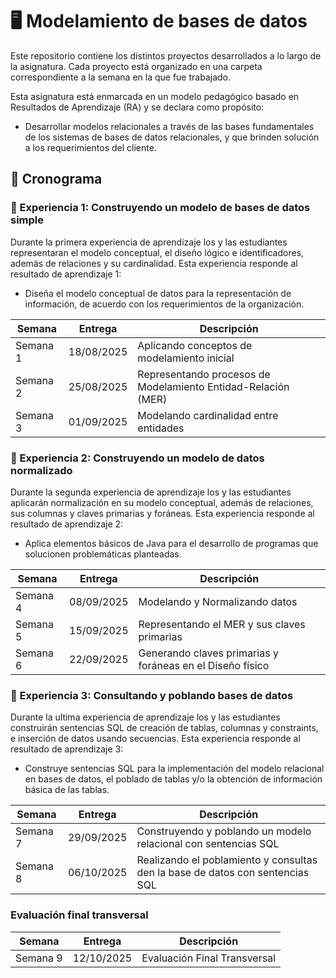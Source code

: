 # 🖥️ Modelamiento de bases de datos

Este repositorio contiene los distintos proyectos desarrollados a lo largo de la asignatura. Cada proyecto está organizado en una carpeta correspondiente a la semana en la que fue trabajado.

Esta asignatura está enmarcada en un modelo pedagógico basado en Resultados de Aprendizaje (RA) y se declara como propósito:
- Desarrollar modelos relacionales a través de las bases fundamentales de los sistemas de bases de datos relacionales, y que brinden solución a los requerimientos del cliente.

## 📅 Cronograma

### 📂 Experiencia 1: Construyendo un modelo de bases de datos simple
Durante la primera experiencia de aprendizaje los y las estudiantes representaran el modelo conceptual, el diseño lógico e identificadores, además de relaciones y su cardinalidad. Esta experiencia responde al resultado de aprendizaje 1: 
- Diseña el modelo conceptual de datos para la representación de información, de acuerdo con los requerimientos de la organización.

| Semana   | Entrega    | Descripción                                  |
|----------|------------|----------------------------------------------|
| Semana 1 | 18/08/2025 | Aplicando conceptos de modelamiento inicial
| Semana 2 | 25/08/2025 | Representando procesos de Modelamiento Entidad-Relación (MER)
| Semana 3 | 01/09/2025 | Modelando cardinalidad entre entidades

### 📂 Experiencia 2: Construyendo un modelo de datos normalizado
Durante la segunda experiencia de aprendizaje los y las estudiantes aplicarán normalización en su modelo conceptual, además de relaciones, sus columnas y claves primarias y foráneas. Esta experiencia responde al resultado de aprendizaje 2:
- Aplica elementos básicos de Java para el desarrollo de programas que solucionen problemáticas planteadas.

| Semana   | Entrega    | Descripción                                  |
|----------|------------|----------------------------------------------|
| Semana 4 | 08/09/2025 | Modelando y Normalizando datos
| Semana 5 | 15/09/2025 | Representando el MER y sus claves primarias
| Semana 6 | 22/09/2025 | Generando claves primarias y foráneas en el Diseño físico

### 📂 Experiencia 3: Consultando y poblando bases de datos
Durante la ultima experiencia de aprendizaje los y las estudiantes construirán sentencias SQL de creación de tablas, columnas y constraints, e inserción de datos usando secuencias. Esta experiencia responde al resultado de aprendizaje 3:
- Construye sentencias SQL para la implementación del modelo relacional en bases de datos, el poblado de tablas y/o la obtención de información básica de las tablas.

| Semana   | Entrega    | Descripción                                  |
|----------|------------|----------------------------------------------|
| Semana 7 | 29/09/2025 | Construyendo y poblando un modelo relacional con sentencias SQL
| Semana 8 | 06/10/2025 | Realizando el poblamiento y consultas den la base de datos con sentencias SQL


### Evaluación final transversal

| Semana   | Entrega    | Descripción                                  |
|----------|------------|----------------------------------------------|
| Semana 9 | 12/10/2025 | Evaluación Final Transversal

